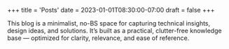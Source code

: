 +++
title = 'Posts'
date = 2023-01-01T08:30:00-07:00
draft = false
+++

This blog is a minimalist, no-BS space for capturing technical insights, design ideas, and solutions. It’s built as a practical, clutter-free knowledge base — optimized for clarity, relevance, and ease of reference.
